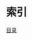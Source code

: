 # 索引

[目录](https://github.com/hoop208/androidNote/tree/7c423930f3260071d46d02c4154e64efc42ccd6f/SUMMARY.md)

